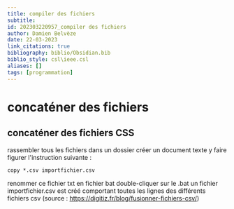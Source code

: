 ```yaml
---
title: compiler des fichiers
subtitle:
id: 202303220957_compiler des fichiers
author: Damien Belvèze
date: 22-03-2023
link_citations: true
bibliography: biblio/Obsidian.bib
biblio_style: csl\ieee.csl
aliases: []
tags: [programmation]
---
```


# concaténer des fichiers

## concaténer des fichiers CSS

rassembler tous les fichiers dans un dossier
créer un document texte
y faire figurer l'instruction suivante : 

```
copy *.csv importfichier.csv
```

renommer ce fichier txt en fichier bat
double-cliquer sur le .bat
un fichier importfichier.csv est créé comportant toutes les lignes des différents fichiers csv
(source : https://digitiz.fr/blog/fusionner-fichiers-csv/)





